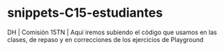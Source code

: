 # snippets-C15-estudiantes
DH | Comisión 15TN | Aquí iremos subiendo el código que usamos en las clases, de repaso y en correcciones de los ejercicios de Playground
